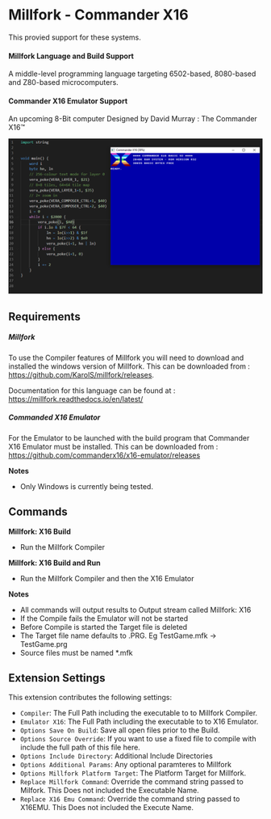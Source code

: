 # Millfork - Commander X16

This provied support for these systems.

#### Millfork Language and Build Support

A middle-level programming language targeting 6502-based, 8080-based and Z80-based microcomputers.

#### Commander X16 Emulator Support

An upcoming 8-Bit computer Designed by David Murray : The Commander X16™

![SyntaxAndEmulator](Images/DemoScreen.PNG)

## Requirements



##### Millfork
To use the Compiler features of Millfork you will need to download and installed the windows version of Millfork.  This can be downloaded from : https://github.com/KarolS/millfork/releases.

Documentation for this language can be found at : https://millfork.readthedocs.io/en/latest/

##### Commanded X16 Emulator

For the Emulator to be launched with the build program that Commander X16 Emulator must be installed.  This can be downloaded from : https://github.com/commanderx16/x16-emulator/releases

**Notes**
* Only Windows is currently being tested.

## Commands


**Millfork: X16 Build**
* Run the Millfork Compiler 

**Millfork: X16 Build and Run**
* Run the Millfork Compiler and then the X16 Emulator

**Notes**
* All commands will output results to Output stream called Millfork: X16
* If the Compile fails the Emulator will not be started
* Before Compile is started the Target file is deleted
* The Target file name defaults to .PRG.  Eg TestGame.mfk -> TestGame.prg
* Source files must be named *.mfk

## Extension Settings


This extension contributes the following settings:

* `Compiler`: The Full Path including the executable to to Millfork Compiler.
* `Emulator X16`: The Full Path including the executable to to X16 Emulator.
* `Options Save On Build`: Save all open files prior to the Build.
* `Options Source Override`: If you want to use a fixed file to compile with include the full path of this file here.
* `Options Include Directory`: Additional Include Directories
* `Options Additional Params`: Any optional paramteres to Millfork
* `Options Millfork Platform Target`: The Platform Target for Millfork.
* `Replace Millfork Command`: Override the command string passed to Milfork.  This Does not included the Executable Name.
* `Replace X16 Emu Command`: Override the command string passed to X16EMU.  This Does not included the Execute Name.
